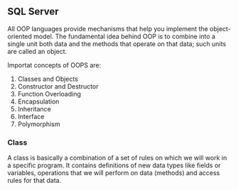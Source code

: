 ## SQL Server
 All OOP languages provide mechanisms that help you implement the object-oriented model. The fundamental idea behind OOP is to combine into a single unit both data and the methods that operate on that data; such units are called an object.

Importat concepts of OOPS are: 
1. Classes and Objects
2. Constructor and Destructor
3. Function Overloading
4. Encapsulation
5. Inheritance
6. Interface
7. Polymorphism
   
### Class 
A class is basically a combination of a set of rules on which we will work in a specific program. It contains definitions of new data types like fields or variables, operations that we will perform on data (methods) and access rules for that data. 